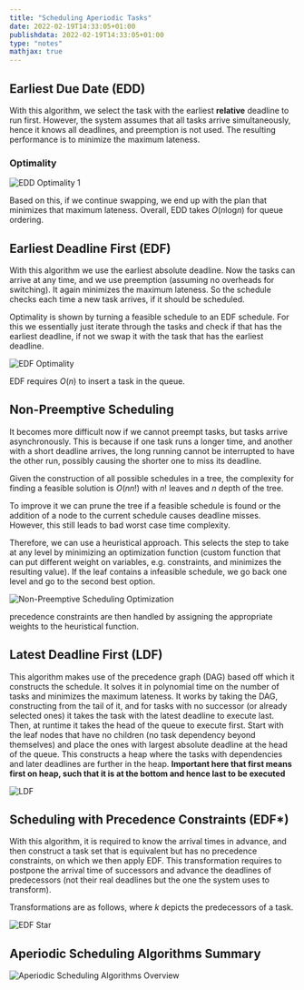 ```yaml
---
title: "Scheduling Aperiodic Tasks"
date: 2022-02-19T14:33:05+01:00
publishdata: 2022-02-19T14:33:05+01:00
type: "notes"
mathjax: true
---
```


## Earliest Due Date (EDD)

With this algorithm, we select the task with the earliest __relative__ deadline to run first. However, the system assumes that all tasks arrive simultaneously, hence it knows all deadlines, and preemption is not used. The resulting performance is to minimize the maximum lateness.


### Optimality

![EDD Optimality 1](/images/IN4343/edd-optimality-1.png)

Based on this, if we continue swapping, we end up with the plan that minimizes that maximum lateness. Overall, EDD takes $O(n\text{log}n)$ for queue ordering.

## Earliest Deadline First (EDF)

With this algorithm we use the earliest absolute deadline. Now the tasks can arrive at any time, and we use preemption (assuming no overheads for switching). It again minimizes the maximum lateness. So the schedule checks each time a new task arrives, if it should be scheduled.

Optimality is shown by turning a feasible schedule to an EDF schedule. For this we essentially just iterate through the tasks and check if that has the earliest deadline, if not we swap it with the task that has the earliest deadline.

![EDF Optimality](/images/IN4343/edf_optimality.png)

EDF requires $O(n)$ to insert a task in the queue.

## Non-Preemptive Scheduling

It becomes more difficult now if we cannot preempt tasks, but tasks arrive asynchronously. This is because if one task runs a longer time, and another with a short deadline arrives, the long running cannot be interrupted to have the other run, possibly causing the shorter one to miss its deadline.

Given the construction of all possible schedules in a tree, the complexity for finding a feasible solution is $O(nn!)$ with $n!$ leaves and $n$ depth of the tree.

To improve it we can prune the tree if a feasible schedule is found or the addition of a node to the current schedule causes deadline misses. However, this still leads to bad worst case time complexity.

Therefore, we can use a heuristical approach. This selects the step to take at any level by minimizing an optimization function (custom function that can put different weight on variables, e.g. constraints, and minimizes the resulting value). If the leaf contains a infeasible schedule, we go back one level and go to the second best option.

![Non-Preemptive Scheduling Optimization](/images/IN4343/np-schedule-optimization.png)

precedence constraints are then handled by assigning the appropriate weights to the heuristical function.

## Latest Deadline First (LDF)

This algorithm makes use of the precedence graph (DAG) based off which it constructs the schedule. It solves it in polynomial time on the number of tasks and minimizes the maximum lateness. It works by taking the DAG, constructing from the tail of it, and for tasks with no successor (or already selected ones) it takes the task with the latest deadline to execute last. Then, at runtime it takes the head of the queue to execute first.
Start with the leaf nodes that have no children (no task dependency beyond themselves) and place the ones with largest absolute deadline at the head of the queue. This constructs a heap where the tasks with dependencies and later deadlines are further in the heap. __Important here that first means first on heap, such that it is at the bottom and hence last to be executed__

![LDF](/images/IN4343/ldf.png)

## Scheduling with Precedence Constraints (EDF*)

With this algorithm, it is required to know the arrival times in advance, and then construct a task set that is equivalent but has no precedence constraints, on which we then apply EDF. This transformation requires to postpone the arrival time of successors and advance the deadlines of predecessors (not their real deadlines but the one the system uses to transform).

Transformations are as follows, where $k$ depicts the predecessors of a task.

![EDF Star](/images/IN4343/edf_star.png)

## Aperiodic Scheduling Algorithms Summary

![Aperiodic Scheduling Algorithms Overview](/images/IN4343/aperiodic_scheduling_overview.png)
